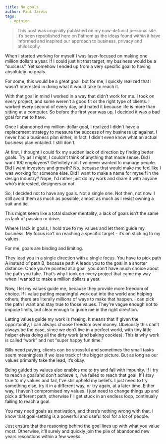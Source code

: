 ```yaml
title: No goals
author: Paul Jarvis
tags:
  - opinion
```

> This post was originally published on my now-defunct personal site. It’s been republished here on Fathom as the ideas found within it have informed and inspired our approach to business, privacy and philosophy.

When I started working for myself I was laser-focused on making one million dollars a year. If I could just hit that target, my business would be a “success”. Yet somehow I ended up from a very specific goal to having absolutely no goals.

For some, this would be a great goal, but for me, I quickly realized that I wasn’t interested in doing what it would take to reach it.

With that goal in mind I worked in a way that didn’t work for me. I took on every project, and some weren’t a good fit or the right type of clients. I worked every second of every day, and hated it because life is more than sitting at a computer. So before the first year was up, I decided it was a bad goal for me to have.

Once I abandoned my million-dollar goal, I realized I didn't have a replacement strategy to measure the success of my business up against. I never had a business plan either, in fact, I didn't even know what an actual business plan entailed. I still don't.

At first, I thought I could fix my sudden lack of direction by finding better goals. Try as I might, I couldn't think of anything that made sense. Did I want 100 employees? Definitely not. I've never wanted to manage people. Did I want investors and growth? No, because that would make me feel like I was working for someone else. Did I want to make a name for myself in the design industry? Nope, I'd rather just do my work and share it with anyone who’s interested, designers or not.

So, I decided not to have any goals. Not a single one. Not then, not now. I still avoid them as much as possible, almost as much as I resist owning a suit and tie.

This might seem like a total slacker mentality, a lack of goals isn’t the same as lack of passion or drive.

Where I lack in goals, I hold true to my values and let them guide my business. My focus isn’t on reaching a specific target - it’s on sticking to my values.

For me, goals are binding and limiting.

They lead you in a single direction with a single focus. You have to pick path A instead of path B, because path A leads you to the goal in a shorter distance. Once you're pointed at a goal, you don't have much choice about the path you take. That’s why I took on every project that came my way when I wanted to make a million dollars a year.

Now, I let my values guide me, because they provide more freedom of choice. If I value putting meaningful work out into the world and helping others, there are literally millions of ways to make that happen. I can pick the path I want and stay true to those values. They're vague enough not to impose limits, but clear enough to guide me in the right direction.

Letting values guide my work is freeing. It means that if given the opportunity, I can always choose freedom over money. Obviously this can’t always be the case, since we don’t live in a perfect world, with tiny little helper elves doing all the dirty work (and baking cookies). This is why work is called “work” and not “super happy fun time.”

Bills need paying, clients can be stressful and sometimes the small tasks seem meaningless if we lose track of the bigger picture. But as long as our values primarily take the lead, it’s okay.

Being guided by values also enables me to try and fail with impunity. If I try to reach a goal and don't achieve it, I've failed to reach that goal. If I stay true to my values and fail, I've still upheld my beliefs. I just need to try something else, try it in a different way, or try again, at a later time. Either way, I haven’t compromised my values. I just need to change things up and pick a different path, otherwise I'll get stuck in an endless loop, continually failing to reach a goal.

You may need goals as motivation, and there’s nothing wrong with that. I know that goal-setting is a powerful and useful tool for a lot of people.

Just ensure that the reasoning behind the goal lines up with what you value most. Otherwise, it’ll surely and quickly join the pile of abandoned new years resolutions within a few weeks.